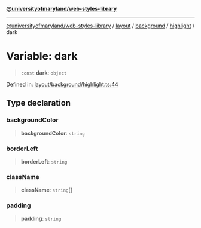 [**@universityofmaryland/web-styles-library**](../../../../../../README.md)

***

[@universityofmaryland/web-styles-library](../../../../../../README.md) / [layout](../../../../../README.md) / [background](../../../README.md) / [highlight](../README.md) / dark

# Variable: dark

> `const` **dark**: `object`

Defined in: [layout/background/highlight.ts:44](https://github.com/UMD-Digital/design-system/blob/7fa144f196ef5f0ef2b372670136735f5a5c9236/packages/styles/source/layout/background/highlight.ts#L44)

## Type declaration

### backgroundColor

> **backgroundColor**: `string`

### borderLeft

> **borderLeft**: `string`

### className

> **className**: `string`[]

### padding

> **padding**: `string`
